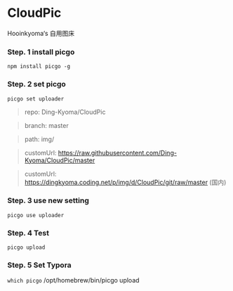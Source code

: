 # CloudPic
Hooinkyoma‘s 自用图床

### Step. 1 install picgo
`npm install picgo -g`


### Step. 2 set picgo
`picgo set uploader`

> repo: Ding-Kyoma/CloudPic

> branch: master

> path: img/

> customUrl: https://raw.githubusercontent.com/Ding-Kyoma/CloudPic/master

> customUrl: https://dingkyoma.coding.net/p/img/d/CloudPic/git/raw/master (国内)

### Step. 3 use new setting
`picgo use uploader`


### Step. 4 Test 
`picgo upload`


### Step. 5 Set Typora
`which picgo`
/opt/homebrew/bin/picgo upload



